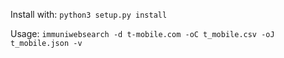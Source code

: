 Install with: `python3 setup.py install`

Usage: `immuniwebsearch -d t-mobile.com -oC t_mobile.csv -oJ t_mobile.json -v`